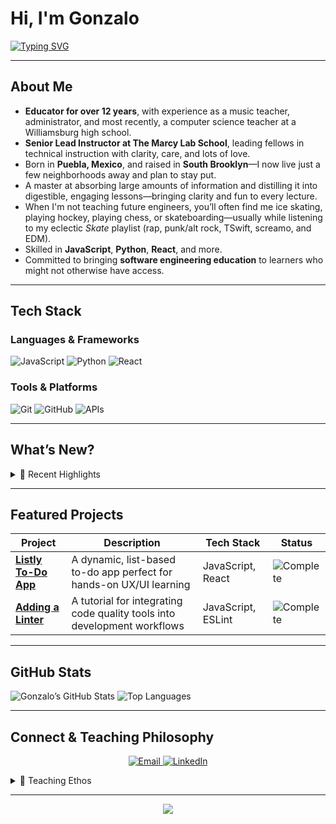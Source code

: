 # Hi, I'm Gonzalo 

[![Typing SVG](https://readme-typing-svg.demolab.com?font=Press+Start+2P&size=16&pause=1000&color=355E3B&width=900&lines=Educator+since+2011;+SWE+educator+at+The+Marcy+Lab+School+since+2022)](https://git.io/typing-svg)

---

##  About Me

-  **Educator for over 12 years**, with experience as a music teacher, administrator, and most recently, a computer science teacher at a Williamsburg high school.  
-  **Senior Lead Instructor at The Marcy Lab School**, leading fellows in technical instruction with clarity, care, and lots of love.  
-  Born in **Puebla, Mexico**, and raised in **South Brooklyn**—I now live just a few neighborhoods away and plan to stay put.  
-  A master at absorbing large amounts of information and distilling it into digestible, engaging lessons—bringing clarity and fun to every lecture.  
-  When I'm not teaching future engineers, you’ll often find me ice skating, playing hockey, playing chess, or skateboarding—usually while listening to my eclectic *Skate* playlist (rap, punk/alt rock, TSwift, screamo, and EDM).  
-  Skilled in **JavaScript**, **Python**, **React**, and more.  
-  Committed to bringing **software engineering education** to learners who might not otherwise have access.

---

##  Tech Stack

### Languages & Frameworks
![JavaScript](https://img.shields.io/badge/-JavaScript-F7DF1E?logo=javascript&logoColor=black&style=for-the-badge)
![Python](https://img.shields.io/badge/-Python-3776AB?logo=python&logoColor=white&style=for-the-badge)
![React](https://img.shields.io/badge/-React-61DAFB?logo=react&logoColor=black&style=for-the-badge)

### Tools & Platforms
![Git](https://img.shields.io/badge/-Git-F05032?logo=git&logoColor=white&style=for-the-badge)
![GitHub](https://img.shields.io/badge/-GitHub-181717?logo=github&logoColor=white&style=for-the-badge)
![APIs](https://img.shields.io/badge/-APIs-009688?logo=api&logoColor=white&style=for-the-badge)

---

##  What’s New?

<details>
<summary>🎉 Recent Highlights</summary>
-  Developing inclusive curriculum at The Marcy Lab School.  
-  Designing workshops and resources to expand access to tech.  
-  Collaborating on open-source tools fostering equitable learning.
</details>

---

##  Featured Projects

<div align="center">

| Project | Description | Tech Stack | Status |
|--------|-------------|------------|--------|
| [**Listly To-Do App**](https://github.com/Gonzalomarcylabschool/listly-todo-app) | A dynamic, list-based to-do app perfect for hands-on UX/UI learning | JavaScript, React | ![Complete](https://img.shields.io/badge/Status-Complete-success) |
| [**Adding a Linter**](https://github.com/Gonzalomarcylabschool/adding-a-linter) | A tutorial for integrating code quality tools into development workflows | JavaScript, ESLint | ![Complete](https://img.shields.io/badge/Status-Complete-success) |

</div>

---

##  GitHub Stats

![Gonzalo’s GitHub Stats](https://github-readme-stats.vercel.app/api?username=Gonzalomarcylabschool&show_icons=true&theme=dark&hide_rank=true)
![Top Languages](https://github-readme-stats.vercel.app/api/top-langs/?username=Gonzalomarcylabschool&layout=compact&theme=dark)

---

##  Connect & Teaching Philosophy

<p align="center">
  <a href="mailto:gonzalo@marcylabschool.org">
    <img src="https://img.shields.io/badge/Email-D14836?style=for-the-badge&logo=gmail&logoColor=white" alt="Email">
  </a>
  <a href="https://www.linkedin.com/in/gonzalo-romero-931841230">
    <img src="https://img.shields.io/badge/LinkedIn-0077B5?style=for-the-badge&logo=linkedin&logoColor=white" alt="LinkedIn">
  </a>
</p>


<details> <summary>💭 Teaching Ethos</summary> <i>"A master at absorbing complex information and distilling it into clear, engaging lessons—bringing both clarity and enjoyment to every lecture." — The Marcy Lab School bio</i> </details>

---

<div align="center">
  <img src="https://capsule-render.vercel.app/api?type=waving&color=355E3B&height=120&section=footer" />
</div>

